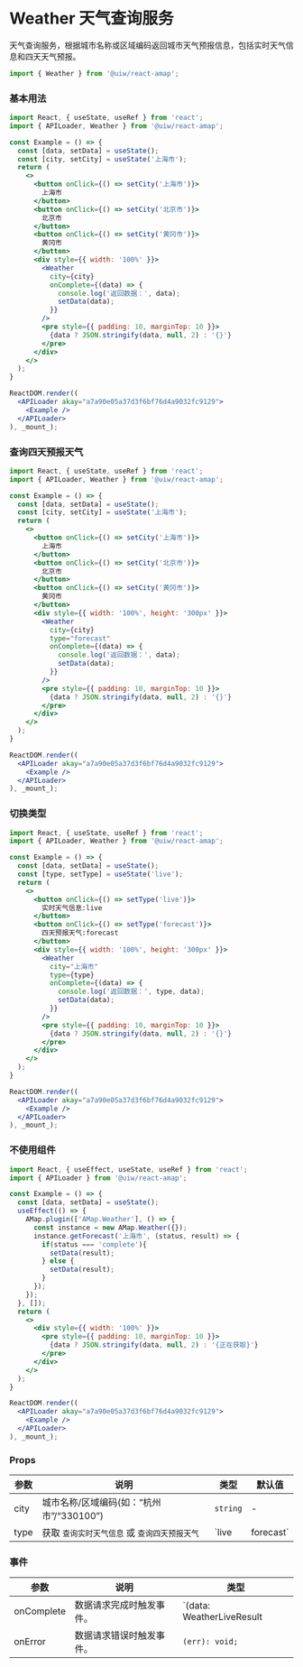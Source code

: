 Weather 天气查询服务
===

天气查询服务，根据城市名称或区域编码返回城市天气预报信息，包括实时天气信息和四天天气预报。

```jsx
import { Weather } from '@uiw/react-amap';
```

### 基本用法

<!--DemoStart,bgWhite,noScroll--> 
```jsx
import React, { useState, useRef } from 'react';
import { APILoader, Weather } from '@uiw/react-amap';

const Example = () => {
  const [data, setData] = useState();
  const [city, setCity] = useState('上海市');
  return (
    <>
      <button onClick={() => setCity('上海市')}>
        上海市
      </button>
      <button onClick={() => setCity('北京市')}>
        北京市
      </button>
      <button onClick={() => setCity('黄冈市')}>
        黄冈市
      </button>
      <div style={{ width: '100%' }}>
        <Weather
          city={city}
          onComplete={(data) => {
            console.log('返回数据：', data);
            setData(data);
          }}
        />
        <pre style={{ padding: 10, marginTop: 10 }}>
          {data ? JSON.stringify(data, null, 2) : '{}'}
        </pre>
      </div>
    </>
  );
}

ReactDOM.render((
  <APILoader akay="a7a90e05a37d3f6bf76d4a9032fc9129">
    <Example />
  </APILoader>
), _mount_);
```
<!--End-->

### 查询四天预报天气

<!--DemoStart,bgWhite--> 
```jsx
import React, { useState, useRef } from 'react';
import { APILoader, Weather } from '@uiw/react-amap';

const Example = () => {
  const [data, setData] = useState();
  const [city, setCity] = useState('上海市');
  return (
    <>
      <button onClick={() => setCity('上海市')}>
        上海市
      </button>
      <button onClick={() => setCity('北京市')}>
        北京市
      </button>
      <button onClick={() => setCity('黄冈市')}>
        黄冈市
      </button>
      <div style={{ width: '100%', height: '300px' }}>
        <Weather
          city={city}
          type="forecast"
          onComplete={(data) => {
            console.log('返回数据：', data);
            setData(data);
          }}
        />
        <pre style={{ padding: 10, marginTop: 10 }}>
          {data ? JSON.stringify(data, null, 2) : '{}'}
        </pre>
      </div>
    </>
  );
}

ReactDOM.render((
  <APILoader akay="a7a90e05a37d3f6bf76d4a9032fc9129">
    <Example />
  </APILoader>
), _mount_);
```
<!--End-->

### 切换类型

<!--DemoStart,bgWhite--> 
```jsx
import React, { useState, useRef } from 'react';
import { APILoader, Weather } from '@uiw/react-amap';

const Example = () => {
  const [data, setData] = useState();
  const [type, setType] = useState('live');
  return (
    <>
      <button onClick={() => setType('live')}>
        实时天气信息:live
      </button>
      <button onClick={() => setType('forecast')}>
        四天预报天气:forecast
      </button>
      <div style={{ width: '100%', height: '300px' }}>
        <Weather
          city="上海市"
          type={type}
          onComplete={(data) => {
            console.log('返回数据：', type, data);
            setData(data);
          }}
        />
        <pre style={{ padding: 10, marginTop: 10 }}>
          {data ? JSON.stringify(data, null, 2) : '{}'}
        </pre>
      </div>
    </>
  );
}

ReactDOM.render((
  <APILoader akay="a7a90e05a37d3f6bf76d4a9032fc9129">
    <Example />
  </APILoader>
), _mount_);
```
<!--End-->

### 不使用组件

<!--DemoStart,bgWhite--> 
```jsx
import React, { useEffect, useState, useRef } from 'react';
import { APILoader } from '@uiw/react-amap';

const Example = () => {
  const [data, setData] = useState();
  useEffect(() => {
    AMap.plugin(['AMap.Weather'], () => {
      const instance = new AMap.Weather({});
      instance.getForecast('上海市', (status, result) => {
        if(status === 'complete'){
          setData(result);
        } else {
          setData(result);
        }
      });
    });
  }, []);
  return (
    <>
      <div style={{ width: '100%' }}>
        <pre style={{ padding: 10, marginTop: 10 }}>
          {data ? JSON.stringify(data, null, 2) : '{正在获取}'}
        </pre>
      </div>
    </>
  );
}

ReactDOM.render((
  <APILoader akay="a7a90e05a37d3f6bf76d4a9032fc9129">
    <Example />
  </APILoader>
), _mount_);
```
<!--End-->


### Props

| 参数 | 说明 | 类型 | 默认值 |
|--------- |-------- |--------- |-------- |
| city | 城市名称/区域编码(如：“杭州市”/“330100”) | `string` | - |
| type | 获取 `查询实时天气信息` 或 `查询四天预报天气` | `live|forecast` | `live` |

### 事件

| 参数 | 说明 | 类型 |
| ---- | ---- | ---- |
| onComplete | 数据请求完成时触发事件。 | `(data: WeatherLiveResult | WeatherForecastResult): void;` |
| onError | 数据请求错误时触发事件。 | `(err): void;` |